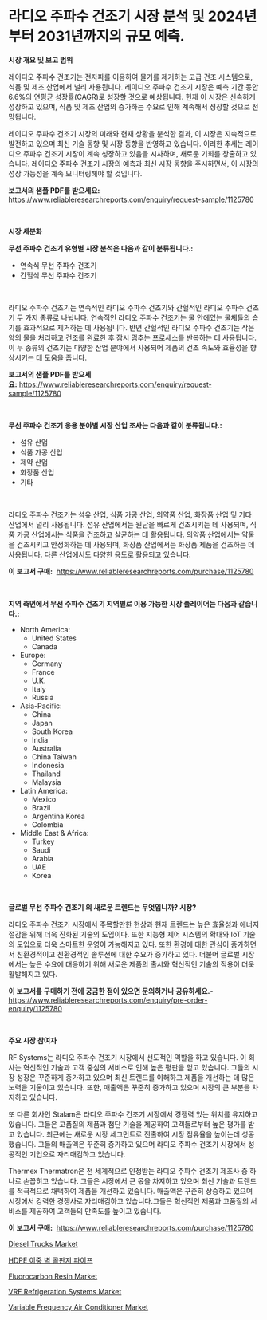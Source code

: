 <p><h1>라디오 주파수 건조기 시장 분석 및 2024년부터 2031년까지의 규모 예측.</h1></p><p><strong>시장 개요 및 보고 범위</strong></p>
<p><p>레이디오 주파수 건조기는 전자파를 이용하여 물기를 제거하는 고급 건조 시스템으로, 식품 및 제조 산업에서 널리 사용됩니다. 레이디오 주파수 건조기 시장은 예측 기간 동안 6.6%의 연평균 성장률(CAGR)로 성장할 것으로 예상됩니다. 현재 이 시장은 신속하게 성장하고 있으며, 식품 및 제조 산업의 증가하는 수요로 인해 계속해서 성장할 것으로 전망됩니다. </p><p>레이디오 주파수 건조기 시장의 미래와 현재 상황을 분석한 결과, 이 시장은 지속적으로 발전하고 있으며 최신 기술 동향 및 시장 동향을 반영하고 있습니다. 이러한 추세는 레이디오 주파수 건조기 시장이 계속 성장하고 있음을 시사하며, 새로운 기회를 창출하고 있습니다. 레이디오 주파수 건조기 시장의 예측과 최신 시장 동향을 주시하면서, 이 시장의 성장 가능성을 계속 모니터링해야 할 것입니다.</p></p>
<p><strong>보고서의 샘플 PDF를 받으세요:</strong> <a href="https://www.reliableresearchreports.com/enquiry/request-sample/1125780">https://www.reliableresearchreports.com/enquiry/request-sample/1125780</a></p>
<p>&nbsp;</p>
<p><strong>시장 세분화</strong></p>
<p><strong>무선 주파수 건조기 유형별 시장 분석은 다음과 같이 분류됩니다.:</strong></p>
<p><ul><li>연속식 무선 주파수 건조기</li><li>간헐식 무선 주파수 건조기</li></ul></p>
<p>&nbsp;</p>
<p><p>라디오 주파수 건조기는 연속적인 라디오 주파수 건조기와 간헐적인 라디오 주파수 건조기 두 가지 종류로 나뉩니다. 연속적인 라디오 주파수 건조기는 물 안에있는 물체들의 습기를 효과적으로 제거하는 데 사용됩니다. 반면 간헐적인 라디오 주파수 건조기는 작은 양의 물을 처리하고 건조를 완료한 후 잠시 멈추는 프로세스를 반복하는 데 사용됩니다. 이 두 종류의 건조기는 다양한 산업 분야에서 사용되어 제품의 건조 속도와 효율성을 향상시키는 데 도움을 줍니다.</p></p>
<p><strong>보고서의 샘플 PDF를 받으세요:</strong>&nbsp;<a href="https://www.reliableresearchreports.com/enquiry/request-sample/1125780">https://www.reliableresearchreports.com/enquiry/request-sample/1125780</a></p>
<p>&nbsp;</p>
<p><strong> 무선 주파수 건조기 응용 분야별 시장 산업 조사는 다음과 같이 분류됩니다.:</strong></p>
<p><ul><li>섬유 산업</li><li>식품 가공 산업</li><li>제약 산업</li><li>화장품 산업</li><li>기타</li></ul></p>
<p>&nbsp;</p>
<p><p>라디오 주파수 건조기는 섬유 산업, 식품 가공 산업, 의약품 산업, 화장품 산업 및 기타 산업에서 널리 사용됩니다. 섬유 산업에서는 원단을 빠르게 건조시키는 데 사용되며, 식품 가공 산업에서는 식품을 건조하고 살균하는 데 활용됩니다. 의약품 산업에서는 약물을 건조시키고 안정화하는 데 사용되며, 화장품 산업에서는 화장품 제품을 건조하는 데 사용됩니다. 다른 산업에서도 다양한 용도로 활용되고 있습니다.</p></p>
<p><strong>이 보고서 구매:</strong>&nbsp; <a href="https://www.reliableresearchreports.com/purchase/1125780">https://www.reliableresearchreports.com/purchase/1125780</a></p>
<p>&nbsp;</p>
<p><strong>지역 측면에서 무선 주파수 건조기 지역별로 이용 가능한 시장 플레이어는 다음과 같습니다.:</strong></p>
<p><ul>
    <li>
        North America:
        <ul>
            <li>United States</li>
            <li>Canada</li>
        </ul>
    </li>
    <li>
        Europe:
        <ul>
            <li>Germany</li>
            <li>France</li>
            <li>U.K.</li>
            <li>Italy</li>
            <li>Russia</li>
        </ul>
    </li>
    <li>
        Asia-Pacific:
        <ul>
            <li>China</li>
            <li>Japan</li>
            <li>South Korea</li>
            <li>India</li>
            <li>Australia</li>
            <li>China Taiwan</li>
            <li>Indonesia</li>
            <li>Thailand</li>
            <li>Malaysia</li>
        </ul>
    </li>
    <li>
        Latin America:
        <ul>
            <li>Mexico</li>
            <li>Brazil</li>
            <li>Argentina Korea</li>
            <li>Colombia</li>
        </ul>
    </li>
    <li>
        Middle East & Africa:
        <ul>
            <li>Turkey</li>
            <li>Saudi</li>
            <li>Arabia</li>
            <li>UAE</li>
            <li>Korea</li>
        </ul>
    </li>
    </ul></p>
<p>&nbsp;</p>
<p><strong>글로벌 무선 주파수 건조기 의 새로운 트렌드는 무엇입니까? 시장?</strong></p>
<p><p>라디오 주파수 건조기 시장에서 주목할만한 현상과 현재 트렌드는 높은 효율성과 에너지 절감을 위해 더욱 진화된 기술의 도입이다. 또한 지능형 제어 시스템의 확대와 IoT 기술의 도입으로 더욱 스마트한 운영이 가능해지고 있다. 또한 환경에 대한 관심이 증가하면서 친환경적이고 친환경적인 솔루션에 대한 수요가 증가하고 있다. 더불어 글로벌 시장에서는 높은 수요에 대응하기 위해 새로운 제품의 출시와 혁신적인 기술의 적용이 더욱 활발해지고 있다.</p></p>
<p><strong>이 보고서를 구매하기 전에 궁금한 점이 있으면 문의하거나 공유하세요.</strong>- <a href="https://www.reliableresearchreports.com/enquiry/pre-order-enquiry/1125780">https://www.reliableresearchreports.com/enquiry/pre-order-enquiry/1125780</a></p>
<p>&nbsp;</p>
<p><strong>주요 시장 참여자</strong></p>
<p><p>RF Systems는 라디오 주파수 건조기 시장에서 선도적인 역할을 하고 있습니다. 이 회사는 혁신적인 기술과 고객 중심의 서비스로 인해 높은 평판을 얻고 있습니다. 그들의 시장 성장은 꾸준하게 증가하고 있으며 최신 트렌드를 이해하고 제품을 개선하는 데 많은 노력을 기울이고 있습니다. 또한, 매출액은 꾸준히 증가하고 있으며 시장의 큰 부분을 차지하고 있습니다.</p><p>또 다른 회사인 Stalam은 라디오 주파수 건조기 시장에서 경쟁력 있는 위치를 유지하고 있습니다. 그들은 고품질의 제품과 첨단 기술을 제공하여 고객들로부터 높은 평가를 받고 있습니다. 최근에는 새로운 시장 세그먼트로 진출하여 시장 점유율을 높이는데 성공했습니다. 그들의 매출액은 꾸준히 증가하고 있으며 라디오 주파수 건조기 시장에서 성공적인 기업으로 자리매김하고 있습니다.</p><p>Thermex Thermatron은 전 세계적으로 인정받는 라디오 주파수 건조기 제조사 중 하나로 손꼽히고 있습니다. 그들은 시장에서 큰 몫을 차지하고 있으며 최신 기술과 트렌드를 적극적으로 채택하여 제품을 개선하고 있습니다. 매출액은 꾸준히 상승하고 있으며 시장에서 강력한 경쟁사로 자리매김하고 있습니다.그들은 혁신적인 제품과 고품질의 서비스를 제공하여 고객들의 만족도를 높이고 있습니다.</p></p>
<p><strong>이 보고서 구매:</strong>&nbsp;&nbsp;<a href="https://www.reliableresearchreports.com/purchase/1125780">https://www.reliableresearchreports.com/purchase/1125780</a></p>
<p><p><a href="https://cautious-neon-760.notion.site/Diesel-Trucks-Market-Size-Global-Industry-Overview-Market-Segmentation-and-Forecast-2024-to-2031-69e6966a39404807b3dd42a5e968353e">Diesel Trucks Market</a></p><p><a href="https://github.com/vs2869dizt0/Market-Research-Report-List-1/blob/main/2906767189579.md">HDPE 이중 벽 골판지 파이프</a></p><p><a href="https://issuu.com/reportprime-2/docs/fluorocarbon-resin-market-size-2030.pptx">Fluorocarbon Resin Market</a></p><p><a href="https://view.publitas.com/reportprime-1/vrf-refrigeration-systems-market-size-2023-2030-global-industrial-analysis-key-geographical-regions-market-share-top-key-players-product-types-and-forecast-research-report/">VRF Refrigeration Systems Market</a></p><p><a href="https://view.publitas.com/reportprime-1/variable-frequency-air-conditioner-market-size-and-growth-market-segmentation-regional-and-country-breakdowns-and-market-trends-for-period-from-2023-2030/">Variable Frequency Air Conditioner Market</a></p></p>
